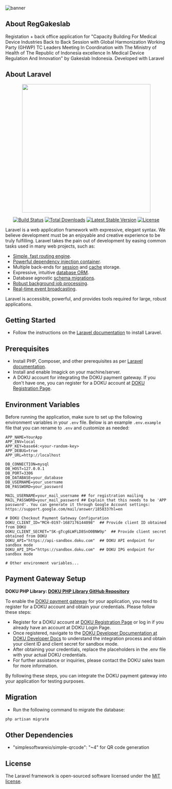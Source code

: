 ![banner](https://github.com/pandyatama17/depkesghwp/assets/12741952/84ea3488-6617-4e40-941f-3f298fca3ed2)

## About RegGakeslab

Registation + back office application for "Capacity Building For Medical Device Industries Back to Back Session with Global Harmonization Working Party (GHWP) TC Leaders Meeting In Coordination with The Ministry of Health of The Republic of Indonesia excellence In Medical Device Regulation And Innovation" by Gakeslab Indonesia. Developed with Laravel 

## About Laravel

<p align="center"><a href="https://laravel.com" target="_blank"><img src="https://raw.githubusercontent.com/laravel/art/master/logo-lockup/5%20SVG/2%20CMYK/1%20Full%20Color/laravel-logolockup-cmyk-red.svg" width="400"></a></p>

<p align="center">
<a href="https://travis-ci.org/laravel/framework"><img src="https://travis-ci.org/laravel/framework.svg" alt="Build Status"></a>
<a href="https://packagist.org/packages/laravel/framework"><img src="https://img.shields.io/packagist/dt/laravel/framework" alt="Total Downloads"></a>
<a href="https://packagist.org/packages/laravel/framework"><img src="https://img.shields.io/packagist/v/laravel/framework" alt="Latest Stable Version"></a>
<a href="https://packagist.org/packages/laravel/framework"><img src="https://img.shields.io/packagist/l/laravel/framework" alt="License"></a>
</p>

Laravel is a web application framework with expressive, elegant syntax. We believe development must be an enjoyable and creative experience to be truly fulfilling. Laravel takes the pain out of development by easing common tasks used in many web projects, such as:

- [Simple, fast routing engine](https://laravel.com/docs/routing).
- [Powerful dependency injection container](https://laravel.com/docs/container).
- Multiple back-ends for [session](https://laravel.com/docs/session) and [cache](https://laravel.com/docs/cache) storage.
- Expressive, intuitive [database ORM](https://laravel.com/docs/eloquent).
- Database agnostic [schema migrations](https://laravel.com/docs/migrations).
- [Robust background job processing](https://laravel.com/docs/queues).
- [Real-time event broadcasting](https://laravel.com/docs/broadcasting).

Laravel is accessible, powerful, and provides tools required for large, robust applications.

## Getting Started

- Follow the instructions on the [Laravel documentation](https://laravel.com/docs/installation) to install Laravel.

## Prerequisites

- Install PHP, Composer, and other prerequisites as per [Laravel documentation](https://laravel.com/docs/installation#server-requirements).
- Install and enable Imagick on your machine/server.
- A DOKU account for integrating the DOKU payment gateway. If you don't have one, you can register for a DOKU account at [DOKU Registration Page](https://dashboard.doku.com/bo/register?utm_id=selfonboard).
  
## Environment Variables

Before running the application, make sure to set up the following environment variables in your `.env` file. Below is an example `.env.example` file that you can rename to `.env` and customize as needed:

````plaintext
APP_NAME=YourApp
APP_ENV=local
APP_KEY=base64:<your-random-key>
APP_DEBUG=true
APP_URL=http://localhost

DB_CONNECTION=mysql
DB_HOST=127.0.0.1
DB_PORT=3306
DB_DATABASE=your_database
DB_USERNAME=your_username
DB_PASSWORD=your_password

MAIL_USERNAME=your_mail_username ## for registration mailing
MAIL_PASSWORD=your_mail_password ## Explain that this needs to be 'APP password'. You can generate it through Google Account settings: https://support.google.com/mail/answer/185833?hl=en

# DOKU Checkout Payment Gateway Configuration
DOKU_CLIENT_ID="MCH-0197-1687176144098"  ## Provide client ID obtained from DOKU
DOKU_CLIENT_SECRET="SK-gTcg6LWFLD8SnO0BNW9p"  ## Provide client secret obtained from DOKU
DOKU_API="https://api-sandbox.doku.com"  ## DOKU API endpoint for sandbox mode
DOKU_API_IPG="https://sandbox.doku.com"  ## DOKU IPG endpoint for sandbox mode

# Other environment variables...
````

## Payment Gateway Setup


**DOKU PHP Library: [DOKU PHP Library GitHub Repository](https://github.com/PTNUSASATUINTIARTHA-DOKU/jokul-php-library)**

To enable the [DOKU payment gateway](https://developers.doku.com/accept-payment/doku-checkout) for your application, you need to register for a DOKU account and obtain your credentials. Please follow these steps:

- Register for a DOKU account at [DOKU Registration Page](https://dashboard.doku.com/bo/register?utm_id=selfonboard) or log in if you already have an account at DOKU Login Page.
- Once registered, navigate to the [DOKU Developer Documentation at DOKU Developer Docs](https://developers.doku.com/) to understand the integration process and obtain your client ID and client secret for sandbox mode.
- After obtaining your credentials, replace the placeholders in the .env file with your actual DOKU credentials.
- For further assistance or inquiries, please contact the DOKU sales team for more information.

By following these steps, you can integrate the DOKU payment gateway into your application for testing purposes.


## Migration
- Run the following command to migrate the database:

```bash
php artisan migrate
````

## Other Dependencies

- "simplesoftwareio/simple-qrcode": "~4"
  for QR code generation


## License

The Laravel framework is open-sourced software licensed under the [MIT license](https://opensource.org/licenses/MIT).
